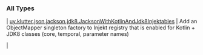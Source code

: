 
### All Types


| [uy.klutter.json.jackson.jdk8.JacksonWithKotlinAndJdk8Injektables](../uy.klutter.json.jackson.jdk8/-jackson-with-kotlin-and-jdk8-injektables/index.md) | 
Add an ObjectMapper singleton factory to Injekt registry that is enabled for Kotlin + JDK8 classes (core, temporal, parameter names)

 |

